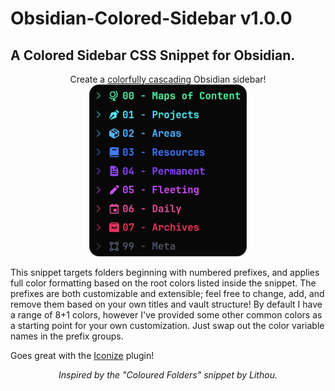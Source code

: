# Obsidian-Colored-Sidebar v1.0.0
## A Colored Sidebar CSS Snippet for Obsidian.

<center>
Create a <a href="https://youtu.be/rAkerV8rlow">colorfully cascading</a> Obsidian sidebar!

<img src="./example.png" width="50%">
</center>

This snippet targets folders beginning with numbered prefixes, and applies full
color formatting based on the root colors listed inside the snippet. The prefixes are both
customizable and extensible; feel free to change, add, and remove them based on
your own titles and vault structure! By default I have a range of 8+1 colors,
however I've provided some other common colors as a starting point for your own
customization. Just swap out the color variable names in the prefix groups.

Goes great with the [Iconize](https://github.com/FlorianWoelki/obsidian-iconize) plugin!

<center><i>Inspired by the "Coloured Folders" snippet by Lithou.</i></center>
